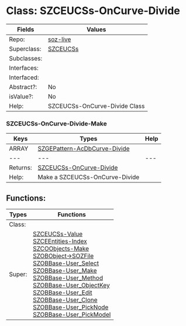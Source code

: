
# Class:	SZCEUCSs-OnCurve-Divide

| Fields | Values |
| --------- | --------- |
| Repo: | [soz-live](/repos/soz-live.html) |
| Superclass: | [SZCEUCSs](SZCEUCSs.html) |
| Subclasses: |  |
| Interfaces: |  |
| Interfaced: |  |
| Abstract?: | No |
| isValue?: | No |
| Help: | SZCEUCSs-OnCurve-Divide Class |

### SZCEUCSs-OnCurve-Divide-Make

| Keys | Types | Help |
| --------- | --------- | --------- |
| ARRAY | [SZGEPattern-AcDbCurve-Divide](SZGEPattern-AcDbCurve-Divide.html) |  |
| --- | --- | --- |
| Returns: | [SZCEUCSs-OnCurve-Divide](SZCEUCSs-OnCurve-Divide.html) |
| Help: | Make a SZCEUCSs-OnCurve-Divide |


## Functions:

| Types | Functions |
| --------- | --------- |
| Class: |  |
| Super: | [SZCEUCSs-Value](SZCEUCSs.html) <br> [SZCEEntities-Index](SZCEEntities.html) <br> [SZCOObjects-Make](SZCOObjects.html) <br> [SZOBObject->SOZFile](SZOBObject.html) <br> [SZOBBase-User_Select](SZOBBase.html) <br> [SZOBBase-User_Make](SZOBBase.html) <br> [SZOBBase-User_Method](SZOBBase.html) <br> [SZOBBase-User_ObjectKey](SZOBBase.html) <br> [SZOBBase-User_Edit](SZOBBase.html) <br> [SZOBBase-User_Clone](SZOBBase.html) <br> [SZOBBase-User_PickNode](SZOBBase.html) <br> [SZOBBase-User_PickModel](SZOBBase.html) |



